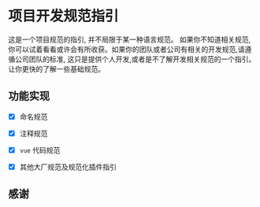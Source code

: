 # 项目开发规范指引

这是一个项目规范的指引, 并不局限于某一种语言规范。 如果你不知道相关规范, 你可以试着看看或许会有所收获。如果你的团队或者公司有相关的开发规范,请遵循公司团队的标准, 这只是提供个人开发,或者是不了解开发相关规范的一个指引。让你更快的了解一些基础规范。

## 功能实现

- [x] 命名规范

- [x] 注释规范

- [x] `vue` 代码规范

- [x] 其他大厂规范及规范化插件指引

## 感谢
